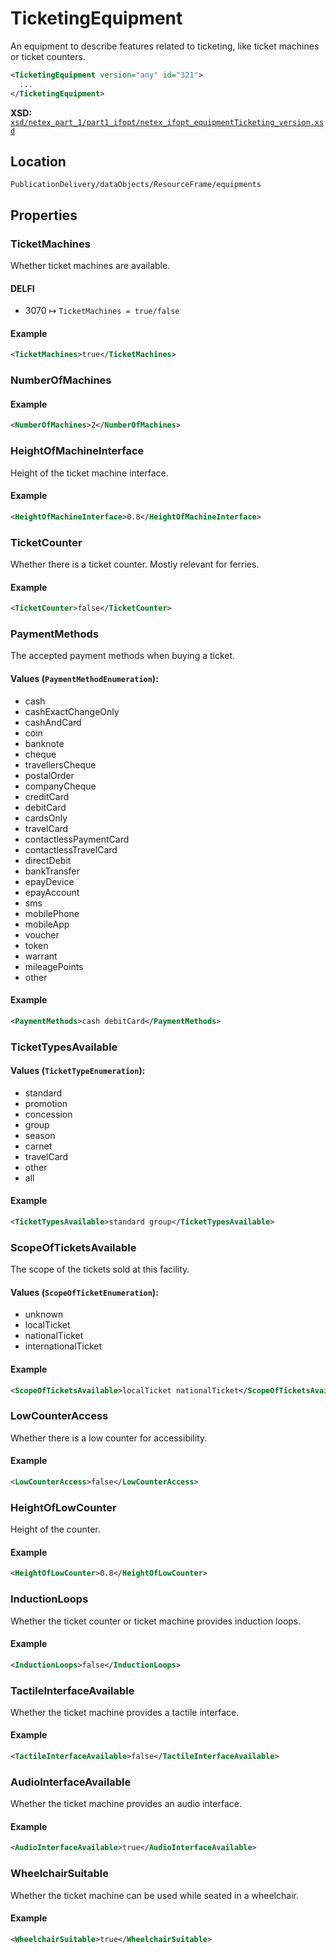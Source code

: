 # TicketingEquipment

An equipment to describe features related to ticketing, like ticket machines or ticket counters.

```xml
<TicketingEquipment version="any" id="321">
  ...
</TicketingEquipment>
```

**XSD:** [`xsd/netex_part_1/part1_ifopt/netex_ifopt_equipmentTicketing_version.xsd`](https://github.com/NeTEx-CEN/NeTEx/blob/next/xsd/netex_part_1/part1_ifopt/netex_ifopt_equipmentTicketing_version.xsd#L90)

## Location
```
PublicationDelivery/dataObjects/ResourceFrame/equipments
```

## Properties

### TicketMachines

Whether ticket machines are available.

#### DELFI

- 3070 ↦ `TicketMachines = true/false`

#### Example
```xml
<TicketMachines>true</TicketMachines>
```

### NumberOfMachines

#### Example
```xml
<NumberOfMachines>2</NumberOfMachines>
```

### HeightOfMachineInterface

Height of the ticket machine interface.

#### Example
```xml
<HeightOfMachineInterface>0.8</HeightOfMachineInterface>
```

### TicketCounter

Whether there is a ticket counter. Mostly relevant for ferries.

#### Example
```xml
<TicketCounter>false</TicketCounter>
```

### PaymentMethods

The accepted payment methods when buying a ticket.

#### Values (`PaymentMethodEnumeration`):
- cash
- cashExactChangeOnly
- cashAndCard
- coin
- banknote
- cheque
- travellersCheque
- postalOrder
- companyCheque
- creditCard
- debitCard
- cardsOnly
- travelCard
- contactlessPaymentCard
- contactlessTravelCard
- directDebit
- bankTransfer
- epayDevice
- epayAccount
- sms
- mobilePhone
- mobileApp
- voucher
- token
- warrant
- mileagePoints
- other

#### Example
```xml
<PaymentMethods>cash debitCard</PaymentMethods>
```

### TicketTypesAvailable

#### Values (`TicketTypeEnumeration`):
- standard
- promotion
- concession
- group
- season
- carnet
- travelCard
- other
- all

#### Example
```xml
<TicketTypesAvailable>standard group</TicketTypesAvailable>
```

### ScopeOfTicketsAvailable

The scope of the tickets sold at this facility.

#### Values (`ScopeOfTicketEnumeration`):
- unknown
- localTicket
- nationalTicket
- internationalTicket

#### Example
```xml
<ScopeOfTicketsAvailable>localTicket nationalTicket</ScopeOfTicketsAvailable>
```

### LowCounterAccess

Whether there is a low counter for accessibility.

#### Example
```xml
<LowCounterAccess>false</LowCounterAccess>
```

### HeightOfLowCounter

Height of the counter.

#### Example
```xml
<HeightOfLowCounter>0.8</HeightOfLowCounter>
```

### InductionLoops

Whether the ticket counter or ticket machine provides induction loops.

#### Example
```xml
<InductionLoops>false</InductionLoops>
```

### TactileInterfaceAvailable

Whether the ticket machine provides a tactile interface.

#### Example
```xml
<TactileInterfaceAvailable>false</TactileInterfaceAvailable>
```

### AudioInterfaceAvailable

Whether the ticket machine provides an audio interface.

#### Example
```xml
<AudioInterfaceAvailable>true</AudioInterfaceAvailable>
```

### WheelchairSuitable

Whether the ticket machine can be used while seated in a wheelchair.

#### Example
```xml
<WheelchairSuitable>true</WheelchairSuitable>
```

